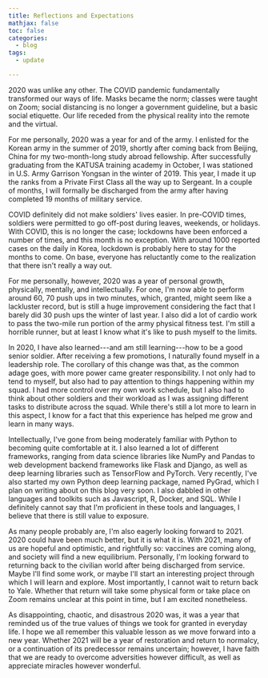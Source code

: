 ```yaml
---
title: Reflections and Expectations
mathjax: false
toc: false
categories:
  - blog
tags:
  - update

---
```


2020 was unlike any other. The COVID pandemic fundamentally transformed our ways of life. Masks became the norm; classes were taught on Zoom; social distancing is no longer a government guideline, but a basic social etiquette. Our life receded from the physical reality into the remote and the virtual. 

For me personally, 2020 was a year for and of the army. I enlisted for the Korean army in the summer of 2019, shortly after coming back from Beijing, China for my two-month-long study abroad fellowship. After successfully graduating from the KATUSA training academy in October, I was stationed in U.S. Army Garrison Yongsan in the winter of 2019. This year, I made it up the ranks from a Private First Class all the way up to Sergeant. In a couple of months, I will formally be discharged from the army after having completed 19 months of military service. 

COVID definitely did not make soldiers' lives easier. In pre-COVID times, soldiers were permitted to go off-post during leaves, weekends, or holidays. With COVID, this is no longer the case; lockdowns have been enforced a number of times, and this month is no exception. With around 1000 reported cases on the daily in Korea, lockdown is probably here to stay for the months to come. On base, everyone has reluctantly come to the realization that there isn't really a way out. 

For me personally, however, 2020 was a year of personal growth, physically, mentally, and intellectually. For one, I'm now able to perform around 60, 70 push ups in two minutes, which, granted, might seem like a lackluster record, but is still a huge improvement considering the fact that I barely did 30 push ups the winter of last year. I also did a lot of cardio work to pass the two-mile run portion of the army physical fitness test. I'm still a horrible runner, but at least I know what it's like to push myself to the limits.

In 2020, I have also learned---and am still learning---how to be a good senior soldier. After receiving a few promotions, I naturally found myself in a leadership role. The corollary of this change was that, as the common adage goes, with more power came greater responsibility. I not only had to tend to myself, but also had to pay attention to things happening within my squad. I had more control over my own work schedule, but I also had to think about other soldiers and their workload as I was assigning different tasks to distribute across the squad. While there's still a lot more to learn in this aspect, I know for a fact that this experience has helped me grow and learn in many ways. 

Intellectually, I've gone from being moderately familiar with Python to becoming quite comfortable at it. I also learned a lot of different frameworks, ranging from data science libraries like NumPy and Pandas to web development backend frameworks like Flask and Django, as well as  deep learning libraries such as TensorFlow and PyTorch. Very recently, I've also started my own Python deep learning package, named PyGrad, which I plan on writing about on this blog very soon. I also dabbled in other languages and toolkits such as Javascript, R, Docker, and SQL. While I definitely cannot say that I'm proficient in these tools and languages, I believe that there is still value to exposure. 

As many people probably are, I'm also eagerly looking forward to 2021. 2020 could have been much better, but it is what it is. With 2021, many of us are hopeful and optimistic, and rightfully so: vaccines are coming along, and society will find a new equilibrium. Personally, I'm looking forward to returning back to the civilian world after being discharged from service. Maybe I'll find some work, or maybe I'll start an interesting project through which I will learn and explore. Most importantly, I cannot wait to return back to Yale. Whether that return will take some physical form or take place on Zoom remains unclear at this point in time, but I am excited nonetheless.

As disappointing, chaotic, and disastrous 2020 was, it was a year that reminded us of the true values of things we took for granted in everyday life. I hope we all remember this valuable lesson as we move forward into a new year. Whether 2021 will be a year of restoration and return to normalcy, or a continuation of its predecessor remains uncertain; however, I have faith that we are ready to overcome adversities however difficult, as well as appreciate miracles however wonderful. 